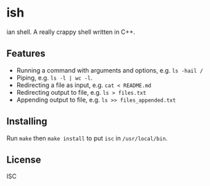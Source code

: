# ish

ian shell. A really crappy shell written in C++.

## Features

* Running a command with arguments and options, e.g. `ls -hail /`
* Piping, e.g. `ls -l | wc -l`.
* Redirecting a file as input, e.g. `cat < README.md`
* Redirecting output to file, e.g. `ls > files.txt`
* Appending output to file, e.g. `ls >> files_appended.txt`

## Installing

Run `make` then `make install` to put `isc` in `/usr/local/bin`.

## License

ISC
